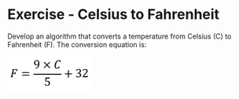 # Exercise - Celsius to Fahrenheit

Develop an algorithm that converts a temperature from Celsius (C) to Fahrenheit (F). The conversion equation is:

![Formula](./formula.png)
